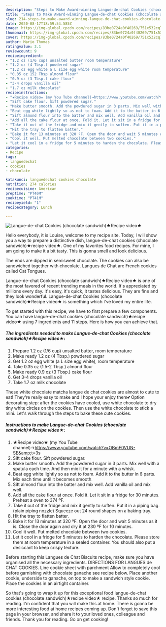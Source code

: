 ```yaml
---
description: "Steps to Make Award-winning Langue-de-chat Cookies (chocolate sandwich)★Recipe video★"
title: "Steps to Make Award-winning Langue-de-chat Cookies (chocolate sandwich)★Recipe video★"
slug: 214-steps-to-make-award-winning-langue-de-chat-cookies-chocolate-sandwichrecipe-video
date: 2020-08-17T18:59:54.585Z
image: https://img-global.cpcdn.com/recipes/83be0724a0f40269/751x532cq70/langue-de-chat-cookies-chocolate-sandwich★recipe-video★-recipe-main-photo.jpg
thumbnail: https://img-global.cpcdn.com/recipes/83be0724a0f40269/751x532cq70/langue-de-chat-cookies-chocolate-sandwich★recipe-video★-recipe-main-photo.jpg
cover: https://img-global.cpcdn.com/recipes/83be0724a0f40269/751x532cq70/langue-de-chat-cookies-chocolate-sandwich★recipe-video★-recipe-main-photo.jpg
author: Mario Thomas
ratingvalue: 3.1
reviewcount: 9
recipeingredient:
- "1.2 oz (1/6 cup) unsalted butter room temperature"
- "1.2 oz (4 Tbsp.) powdered sugar"
- "1.2 oz egg white a L size egg white room temperature"
- "0.35 oz 152 Tbsp almond flour"
- "0.9 oz (3 Tbsp.) cake flour"
- "3-4 drops vanilla oil"
- "1.7 oz milk chocolate"
recipeinstructions:
- "★Recipe video★ (my You Tube channel)→https://www.youtube.com/watch?v=OBmF0VUN-SE&amp;t=3s"
- "Sift cake flour. Sift powdered sugar."
- "Make butter smooth. Add the powdered sugar in 3 parts. Mix well with a spatula each time. And then mix it for a minute with a whisk."
- "Beat egg white lightly so as not to foam. Add it to the butter in 6 parts. Mix each time until it becomes smooth."
- "Sift almond flour into the batter and mix well. Add vanilla oil and mix well."
- "Add all the cake flour at once. Fold it. Let it sit in a fridge for 30 minutes. Preheat a oven to 374 ºF."
- "Take it out of the fridge and mix it gently to soften. Put it in a piping bag. (plain piping nozzle) Squeeze out 24 round shapes on a baking tray."
- "Hit the tray to flatten batter."
- "Bake it for 13 minutes at 320 ºF. Open the door and wait 5 minutes as it is. Close the door again and dry it at 230 ºF for 10 minutes."
- "Cool it well. Put melted chocolate between two cookies."
- "Let it cool in a fridge for 5 minutes to harden the chocolate. Please store them at room temperature in a sealed container. You should also put a desiccant to keep crispy texture."
categories:
- Recipe
tags:
- languedechat
- cookies
- chocolate

katakunci: languedechat cookies chocolate 
nutrition: 274 calories
recipecuisine: American
preptime: "PT40M"
cooktime: "PT41M"
recipeyield: "1"
recipecategory: Lunch

---
```



![Langue-de-chat Cookies (chocolate sandwich)★Recipe video★](https://img-global.cpcdn.com/recipes/83be0724a0f40269/751x532cq70/langue-de-chat-cookies-chocolate-sandwich★recipe-video★-recipe-main-photo.jpg)

Hello everybody, it is Louise, welcome to my recipe site. Today, I will show you a way to prepare a distinctive dish, langue-de-chat cookies (chocolate sandwich)★recipe video★. One of my favorites food recipes. For mine, I am going to make it a bit tasty. This is gonna smell and look delicious.

The ends are dipped in semisweet chocolate. The cookies can also be sandwiched together with chocolate. Langues de Chat are French cookies called Cat Tongues.

Langue-de-chat Cookies (chocolate sandwich)★Recipe video★ is one of the most favored of recent trending meals in the world. It's appreciated by millions every day. It's easy, it's quick, it tastes delicious. They are fine and they look wonderful. Langue-de-chat Cookies (chocolate sandwich)★Recipe video★ is something which I've loved my entire life.


To get started with this recipe, we have to first prepare a few components. You can have langue-de-chat cookies (chocolate sandwich)★recipe video★ using 7 ingredients and 11 steps. Here is how you can achieve that.

<!--inarticleads1-->

##### The ingredients needed to make Langue-de-chat Cookies (chocolate sandwich)★Recipe video★:

1. Prepare 1.2 oz (1/6 cup) unsalted butter, room temperature
1. Make ready 1.2 oz (4 Tbsp.) powdered sugar
1. Get 1.2 oz egg white (a L size egg white), room temperature
1. Take 0.35 oz (1.5-2 Tbsp.) almond flour
1. Make ready 0.9 oz (3 Tbsp.) cake flour
1. Get 3-4 drops vanilla oil
1. Take 1.7 oz milk chocolate


These white chocolate matcha langue de chat cookies are almost to cute to eat! They&#39;re really easy to make and I hope your enjoy them💕 Option decorating step: after the cookies have cooled, use white chocolate to dry tiny white circles on the cookies. Then use the white chocolate to stick a mini. Let&#39;s walk through the steps to bake these cute cookies. 

<!--inarticleads2-->

##### Instructions to make Langue-de-chat Cookies (chocolate sandwich)★Recipe video★:

1. ★Recipe video★ (my You Tube channel)→https://www.youtube.com/watch?v=OBmF0VUN-SE&amp;t=3s
1. Sift cake flour. Sift powdered sugar.
1. Make butter smooth. Add the powdered sugar in 3 parts. Mix well with a spatula each time. And then mix it for a minute with a whisk.
1. Beat egg white lightly so as not to foam. Add it to the butter in 6 parts. Mix each time until it becomes smooth.
1. Sift almond flour into the batter and mix well. Add vanilla oil and mix well.
1. Add all the cake flour at once. Fold it. Let it sit in a fridge for 30 minutes. Preheat a oven to 374 ºF.
1. Take it out of the fridge and mix it gently to soften. Put it in a piping bag. (plain piping nozzle) Squeeze out 24 round shapes on a baking tray.
1. Hit the tray to flatten batter.
1. Bake it for 13 minutes at 320 ºF. Open the door and wait 5 minutes as it is. Close the door again and dry it at 230 ºF for 10 minutes.
1. Cool it well. Put melted chocolate between two cookies.
1. Let it cool in a fridge for 5 minutes to harden the chocolate. Please store them at room temperature in a sealed container. You should also put a desiccant to keep crispy texture.


Before starting this Langues de Chat Biscuits recipe, make sure you have organised all the necessary ingredients. DIRECTIONS FOR LANGUES de CHAT COOKIES. Line cookie sheet with parchment Allow to completely cool before garnishing with chocolate ganache see recipe below. Place another cookie, underside to ganache, on top to make a sandwich style cookie. Place the cookies in an airtight container. 

So that's going to wrap it up for this exceptional food langue-de-chat cookies (chocolate sandwich)★recipe video★ recipe. Thanks so much for reading. I'm confident that you will make this at home. There is gonna be more interesting food at home recipes coming up. Don't forget to save this page in your browser, and share it to your loved ones, colleague and friends. Thank you for reading. Go on get cooking!
